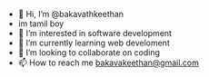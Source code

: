 - 👋 Hi, I’m @bakavathkeethan
- im tamil boy
- 👀 I’m interested in software development
- 🌱 I’m currently learning web develoment
- 💞️ I’m looking to collaborate on coding
- 📫 How to reach me bakavakeethan@gmail.com


<!---
bakavathkeethan/bakavathkeethan is a ✨ special ✨ repository because its `README.md` (this file) appears on your GitHub profile.
You can click the Preview link to take a look at your changes.
--->
